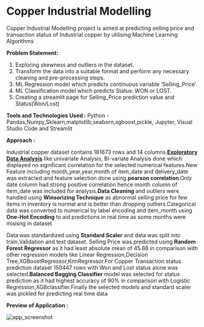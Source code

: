 # Copper Industrial Modelling
Copper Industrial Modelling project is aimed at predicting selling price and transaction status of Industrial copper by utilising Machine Learning Algorithms

**Problem Statement:**
1) Exploring skewness and outliers in the dataset.
2) Transform the data into a suitable format and perform any necessary cleaning
and pre-processing steps.
3) ML Regression model which predicts continuous variable ‘Selling_Price’.
4) ML Classification model which predicts Status: WON or LOST.
5) Creating a streamlit page for Selling_Price prediction value and Status(Won/Lost)

**Tools and Technologies Used :** Python - Pandas,Numpy,Sklearn,matplotlib,seaborn,xgboost,pickle, Jupyter, Visual Studio Code and Streamlit 

**Approach :**

Industrial copper dataset contains 181673 rows and 14 columns.[**Exploratory Data Analysis**](https://github.com/KiruthikaParanthaman/Copper_Industrial_Modelling/blob/main/Copper%20Modelling%20jupyter.ipynb) like  univariate Analysis, Bi-variate Analysis done which displayed no significant correlation for the selected numerical features.New Feature including month_year,year,month of item_date and delivery_date was extracted and feature selection done using **pearson correlation**.Only date column had strong positive correlation hence month column of item_date was included for analysis.**Data Cleaning** and outliers were handled using **Winsorizing Technique** as abnormal selling price for few items in inventory is normal and is better than dropping outliers.Categorical data was converted to numerical by label encoding and item_month using **One-Hot Encoding** to aid predictions in real time as some months were misisng in dataset 

Data was standardized using **Standard Scaler** and data was split into train,Validation and test dataset. Selling Price was predicted using **Random Forest Regressor** as it had least absolute mean of 45.88 in comparison with other regression models like Linear Regression,Decision Tree,XGBoostRegressor,KnnRegressor.For Copper Transaction status prediction dataset 150447 rows with  Won and Lost status alone was selected.**Balanced Bagging Classifier** model was selected for status prediction as it had highest accuracy of 90% in comparison with Logistic Regression,XGBclassifier.Finally the selected models and standard scaler was pickled for predicting real time data

**Preview of Application :**

![app_screenshot](https://github.com/KiruthikaParanthaman/Copper_Industrial_Modelling/assets/141828622/f7a034ac-102e-4fc1-95b0-e0231239c524)


